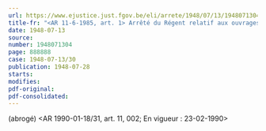 ```yaml
---
url: https://www.ejustice.just.fgov.be/eli/arrete/1948/07/13/1948071304/justel
title-fr: "<AR 11-6-1985, art. 1> Arrêté du Régent relatif aux ouvrages en métaux précieux. Voir modification(s)"
date: 1948-07-13
source:
number: 1948071304
page: 888888
case: 1948-07-13/30
publication: 1948-07-28
starts:
modifies:
pdf-original:
pdf-consolidated:
---
```


(abrogé) <AR 1990-01-18/31, art. 11, 002;  En vigueur :  23-02-1990>
